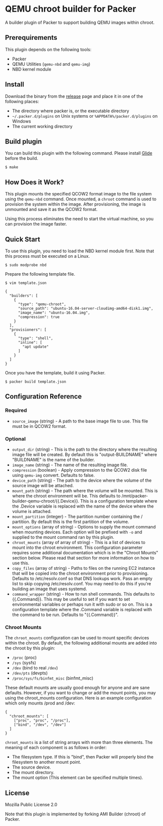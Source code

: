 # QEMU chroot builder for Packer

A builder plugin of Packer to support building QEMU images within chroot.

## Prerequirements

This plugin depends on the following tools:

- Packer
- QEMU Utilities (`qemu-nbd` and `qemu-img`)
- NBD kernel module

## Install

Download the binary from the [release]() page and place it in one of the following places:

- The directory where packer is, or the executable directory
- `~/.packer.d/plugins` on Unix systems or `%APPDATA%/packer.d/plugins` on Windows
- The current working directory

## Build plugin

You can build this plugin with the following command. Please install [Glide](https://github.com/Masterminds/glide) before the build.

```
$ make
```

## How Does it Work?

This plugin mounts the specified QCOW2 format image to the file system using the `qemu-nbd` command. Once mounted, a `chroot` command is used to provision the system within the image. After provisioning, the image is unmounted and save it as the QCOW2 format.

Using this process eliminates the need to start the virtual machine, so you can provision the image faster.

## Quick Start

To use this plugin, you need to load the NBD kernel module first. Note that this process must be executed on a Linux.

```
$ sudo modprobe nbd
```

Prepare the following template file.

```
$ vim template.json
```

```
{
  "builders": [
    {
      "type": "qemu-chroot",
      "source_path": "ubuntu-16.04-server-cloudimg-amd64-disk1.img",
      "image_name": "ubuntu-16.04.img",
      "compression": true
    }
  ],
  "provisioners": [
    {
      "type": "shell",
      "inline": [
        "apt update"
      ]
    }
  ] 
}
```

Once you have the template, build it using Packer.

```
$ packer build template.json
```

## Configuration Reference

### Required

- `source_image` (string) - A path to the base image file to use. This file must be in QCOW2 format.

### Optional

- `output_dir` (string) - This is the path to the directory where the resulting image file will be created. By default this is "output-BUILDNAME" where "BUILDNAME" is the name of the builder.
- `image_name` (string) - The name of the resulting image file.
- `compression` (boolean) - Apply compression to the QCOW2 disk file using `qemu-img` convert. Defaults to false.
- `device_path` (string) - The path to the device where the volume of the source image will be attached.
- `mount_path` (string) - The path where the volume will be mounted. This is where the chroot environment will be. This defaults to /mnt/packer-builder-qemu-chroot/{{.Device}}. This is a configuration template where the .Device variable is replaced with the name of the device where the volume is attached.
- `mount_partition` (integer) - The partition number containing the / partition. By default this is the first partition of the volume.
- `mount_options` (array of string) - Options to supply the mount command when mounting devices. Each option will be prefixed with `-o` and supplied to the mount command ran by this plugin.
- `chroot_mounts` (array of array of string) - This is a list of devices to mount into the chroot environment. This configuration parameter requires some additional documentation which is in the "Chroot Mounts" section below. Please read that section for more information on how to use this.
- `copy_files` (array of string) - Paths to files on the running EC2 instance that will be copied into the chroot environment prior to provisioning. Defaults to /etc/resolv.conf so that DNS lookups work. Pass an empty list to skip copying /etc/resolv.conf. You may need to do this if you're building an image that uses systemd.
- `command_wrapper` (string) - How to run shell commands. This defaults to {{.Command}}. This may be useful to set if you want to set environmental variables or perhaps run it with sudo or so on. This is a configuration template where the .Command variable is replaced with the command to be run. Defaults to "{{.Command}}".

### Chroot Mounts

The `chroot_mounts` configuration can be used to mount specific devices within the chroot. By default, the following additional mounts are added into the chroot by this plugin:

- `/proc` (proc)
- `/sys` (sysfs)
- `/dev` (bind to real `/dev`)
- `/dev/pts` (devpts)
- `/proc/sys/fs/binfmt_misc` (binfmt_misc)

These default mounts are usually good enough for anyone and are sane defaults. However, if you want to change or add the mount points, you may using the chroot_mounts configuration. Here is an example configuration which only mounts /prod and /dev:

```
{
  "chroot_mounts": [
    ["proc", "proc", "/proc"],
    ["bind", "/dev", "/dev"]
  ]
}
```

`chroot_mounts` is a list of string arrays with more than three elements. The meaning of each component is as follows in order:

- The filesystem type. If this is "bind", then Packer will properly bind the filesystem to another mount point.
- The source device.
- The mount directory.
- The mount option (This element can be specified multiple times).

## License

Mozilla Public License 2.0

Note that this plugin is implemented by forking AMI Builder (chroot) of Packer.

